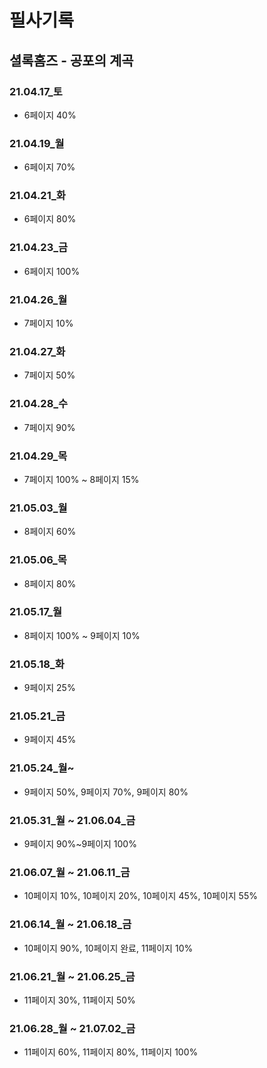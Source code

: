 # 필사기록

## 셜록홈즈 - 공포의 계곡

### 21.04.17_토

- 6페이지 40%

### 21.04.19_월

- 6페이지 70%

### 21.04.21_화

- 6페이지 80%

### 21.04.23_금

- 6페이지 100%

### 21.04.26_월

- 7페이지 10%

### 21.04.27_화

- 7페이지  50%

### 21.04.28_수

- 7페이지 90%

### 21.04.29_목

- 7페이지 100% ~ 8페이지 15%

### 21.05.03_월

- 8페이지 60%

### 21.05.06_목

- 8페이지 80%

### 21.05.17_월

- 8페이지 100% ~ 9페이지 10%

### 21.05.18_화

- 9페이지 25%

### 21.05.21_금

- 9페이지 45%

### 21.05.24_월~

- 9페이지 50%, 9페이지 70%, 9페이지 80%

### 21.05.31\_월 ~ 21.06.04_금

- 9페이지 90%~9페이지 100%

### 21.06.07\_월 ~ 21.06.11_금

- 10페이지 10%, 10페이지 20%, 10페이지 45%, 10페이지 55%

###  21.06.14\_월 ~ 21.06.18_금

- 10페이지 90%, 10페이지 완료, 11페이지 10%

### 21.06.21\_월 ~ 21.06.25_금

- 11페이지 30%, 11페이지 50%

### 21.06.28\_월 ~ 21.07.02_금

- 11페이지 60%, 11페이지 80%, 11페이지 100%

